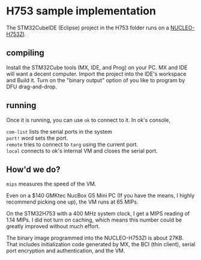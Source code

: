 # H753 sample implementation

The STM32CubeIDE (Eclipse) project in the H753 folder runs on a [NUCLEO-H753ZI](https://www.st.com/en/evaluation-tools/nucleo-h753zi.html).

## compiling

Install the STM32Cube tools (MX, IDE, and Prog) on your PC. MX and IDE will want a decent computer.
Import the project into the IDE's workspace and Build it.
Turn on the "binary output" option of you like to program by DFU drag-and-drop.

## running

Once it is running, you can use `ok` to connect to it. In ok's console,

`com-list` lists the serial ports in the system  
`port!` word sets the port.  
`remote` tries to connect to `targ` using the current port.  
`local` connects to ok's internal VM and closes the serial port.

## How'd we do?

`mips` measures the speed of the VM.

Even on a $140 GMKtec NucBox G5 Mini PC (If you have the means, I highly recommend picking one up),
the VM runs at 65 MIPs.

On the STM32H753 with a 400 MHz system clock, I get a MIPS reading of 1.14 MIPs.
I did not turn on caching, which means this number could be greatly improved without much effort.

The binary image programmed into the NUCLEO-H753ZI is about 27KB.
That includes initialization code generated by MX, the BCI (thin client),
serial port encryption and authentication, and the VM.

